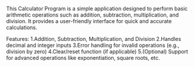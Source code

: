 This Calculator Program is a simple application designed to perform basic arithmetic operations such as addition, subtraction, multiplication, and division. It provides a user-friendly interface for quick and accurate calculations.

Features:
1.Addition, Subtraction, Multiplication, and Division
2.Handles decimal and integer inputs
3.Error handling for invalid operations (e.g., division by zero)
4.Clear/reset function (if applicable)
5.(Optional) Support for advanced operations like exponentiation, square roots, etc.

